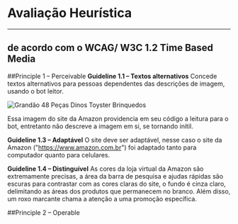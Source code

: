 # Avaliação Heurística
***
## de acordo com o WCAG/ W3C 1.2 Time Based Media

##Principle 1 – Perceivable
**Guideline 1.1 – Textos alternativos**
Concede textos alternativos para pessoas dependentes das descrições de imagem, usando o bot leitor.

<img alt="Grandão 48 Peças Dinos Toyster Brinquedos" src="https://m.media-amazon.com/images/I/517nRX+9FLL._AC_SY230_.jpg">

Essa imagem do site da Amazon providencia em seu código a leitura para o bot, entretanto não descreve a imagem em si, se tornando inítil.


**Guideline 1.3 – Adaptável**
O site deve ser adaptável, nesse caso o site da Amazon ("https://www.amazon.com.br") foi adaptado tanto para computador quanto para celulares.


**Guideline 1.4 – Distinguível**
As cores da loja virtual da Amazon são extremamente precisas, a área da barra de pesquisa e ajudas rápidas são escuras para contrastar com as cores claras do site, o fundo é cinza claro, delimitando as áreas dos produtos que permanecem no branco. Além disso, um roxo marcante chama a atenção a uma promoção específica.


##Principle 2 – Operable
